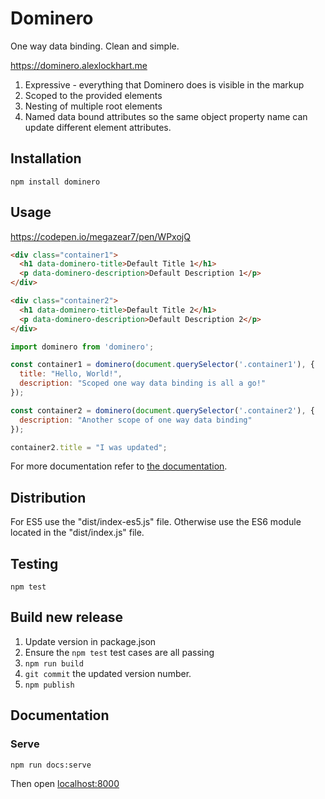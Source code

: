 # Dominero

One way data binding. Clean and simple.

https://dominero.alexlockhart.me

1. Expressive - everything that Dominero does is visible in the markup
1. Scoped to the provided elements
1. Nesting of multiple root elements
1. Named data bound attributes so the same object property name can update different element attributes.

## Installation

`npm install dominero`

## Usage

https://codepen.io/megazear7/pen/WPxojQ

```html
<div class="container1">
  <h1 data-dominero-title>Default Title 1</h1>
  <p data-dominero-description>Default Description 1</p>
</div>

<div class="container2">
  <h1 data-dominero-title>Default Title 2</h1>
  <p data-dominero-description>Default Description 2</p>
</div>
```

```js
import dominero from 'dominero';

const container1 = dominero(document.querySelector('.container1'), {
  title: "Hello, World!",
  description: "Scoped one way data binding is all a go!"
});

const container2 = dominero(document.querySelector('.container2'), {
  description: "Another scope of one way data binding"
});

container2.title = "I was updated";
```

For more documentation refer to [the documentation](https://dominero.alexlockhart.me).

## Distribution

For ES5 use the "dist/index-es5.js" file.
Otherwise use the ES6 module located in the "dist/index.js" file.

## Testing

`npm test`

## Build new release

1. Update version in package.json
1. Ensure the `npm test` test cases are all passing
1. `npm run build`
1. `git commit` the updated version number.
1. `npm publish`

## Documentation

### Serve

```
npm run docs:serve
```

Then open [localhost:8000](https://localhost:8000)
